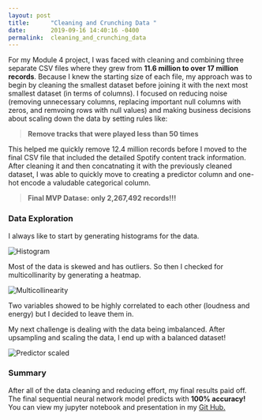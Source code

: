 ```yaml
---
layout: post
title:      "Cleaning and Crunching Data "
date:       2019-09-16 14:40:16 -0400
permalink:  cleaning_and_crunching_data
---
```



For my Module 4 project, I was faced with cleaning and combining three separate CSV files where they grew from **11.6 million to over 17 million records**. Because I knew the starting size of each file, my approach was to begin by cleaning the smallest dataset before joining it with the next most smallest dataset (in terms of columns). I focused on reducing noise (removing unnecessary columns, replacing important null columns with zeros, and remvoing rows with null values) and making business decisions about scaling down the data by setting rules like:

> **Remove tracks that were played less than 50 times**

This helped me quickly remove 12.4 million records before I moved to the final CSV file that included the detailed Spotify content track information. After cleaning it and then concatnating it with the previously cleaned dataset, I was able to quickly move to creating a predictor column and one-hot encode a valudable categorical column.


> **Final MVP Datase: only 2,267,492 records!!!**


### Data Exploration

I always like to start by generating histograms for the data.

![Histogram](https://drive.google.com/uc?export=view&id=1eRoEaBKmyrwhpsvDXdpIXgRV6SVAXmNP)

Most of the data is skewed and has outliers. So then I checked for multicollinarity by generating a heatmap.

![Multicollinearity](https://drive.google.com/uc?export=view&id=1l_Ayu6ps5Ace4WMdK5qQ21LyTFMBSk6v)

Two variables showed to be highly correlated to each other (loudness and energy) but I decided to leave them in. 

My next challenge is dealing with the data being imbalanced. After upsampling and scaling the data, I end up with a balanced dataset!

![Predictor scaled](https://drive.google.com/uc?export=view&id=1pSQ5RvFloq8Is650rj84LKVw_y1CFzG1)

### Summary

After all of the data cleaning and reducing effort, my final results paid off. The final sequential neural network model predicts with **100% accuracy!** You can view my jupyter notebook and presentation in my [Git Hub.](https://github.com/chelseapower/dsc-4-final-project-online-ds-pt-011419/)




